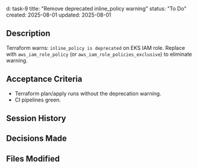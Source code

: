 d: task-9
title: "Remove deprecated inline_policy warning"
status: "To Do"
created: 2025-08-01
updated: 2025-08-01

## Description

Terraform warns: `inline_policy is deprecated` on EKS IAM role. Replace with `aws_iam_role_policy` (or `aws_iam_role_policies_exclusive`) to eliminate warning.

## Acceptance Criteria

- Terraform plan/apply runs without the deprecation warning.
- CI pipelines green.

## Session History

<!-- Update as work progresses -->

## Decisions Made

<!-- Document key implementation decisions -->

## Files Modified

<!-- Track all file changes -->
